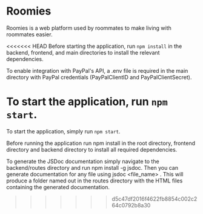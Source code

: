 # Roomies

Roomies is a web platform used by roommates to make living with roommates easier.

<<<<<<< HEAD
Before starting the application, run `npm install` in the backend, frontend, and main directories to install the relevant dependencies.

To enable integration with PayPal's API, a .env file is required in the main directory with PayPal credentials (PayPalClientID and PayPalClientSecret).

To start the application, run `npm start`.
=======
To start the application, simply run `npm start`.

Before running the application run npm install in the root directory, frontend directory and backend directory to install all required dependencies. 

To generate the JSDoc documentation simply navigate to the backend/routes directory and run npm install -g jsdoc. Then you can generate documentation for any file using jsdoc <file_name> <additional file names separated by a single space>. This will produce a folder named out in the routes directory with the HTML files containing the generated documentation.
>>>>>>> d5c47df2016f4622fb8854c002c264c0792b8a30
